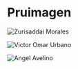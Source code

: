 # Pruimagen

![Zurisaddai Morales](https://user-images.githubusercontent.com/73726138/197317960-28b4db97-90ed-4e0a-b02e-4a03e9ec5323.jpg)

![Victor Omar Urbano](https://user-images.githubusercontent.com/73726138/197318028-15a1b715-673c-4a94-8893-6787add291dd.jpg)

![Angel Avelino](https://user-images.githubusercontent.com/73726138/197318125-ab1dc8af-29cf-4ef4-a771-dd5f76e847e3.jpg)

